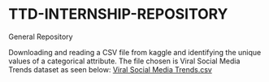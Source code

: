 # TTD-INTERNSHIP-REPOSITORY
General Repository

Downloading and reading a CSV file from kaggle and identifying the unique values of a categorical attribute. The file chosen is Viral Social Media Trends dataset as seen below:
[Viral Social Media Trends.csv](https://github.com/user-attachments/files/20100078/Viral_Social_Media_Trends.csv)
